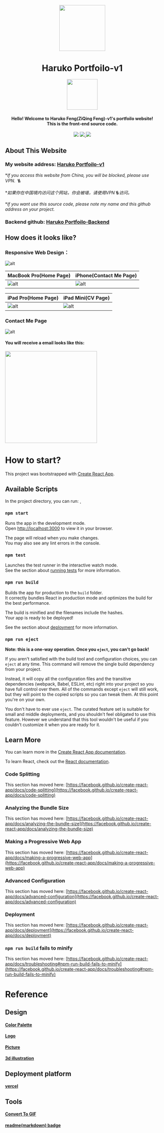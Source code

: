 <div align="center">
    <img src="./src/assets/biglogo.png" style="width:150px">
    <h1>Haruko Portfoilo-v1</h1>
</div>

<div align="center">
    <img src="./src/assets/avatar.png" style="width:100px">
    <h4 >Hello! Welcome to Haruko Feng(ZiQing Feng)-v1's portfoilo website!<br/> This is the front-end source code.</h4>
</div>

<p align="center">
    <a herf="https://github.com/Fengziqing" alt="ziqing-github">
        <img src="https://img.shields.io/badge/Github-ZiQing-yellow?style=for-the-badge&logo=Github" />
    </a>
    <a href="http://www.linkedin.com/in/ziqing-feng" alt="ziqing-linkedin">
        <img src="https://img.shields.io/badge/Linkedin-ZiQing-blue?style=for-the-badge&logo=Linkedin" />
    </a>
    <a href="https://ziqingfeng-v1.vercel.app/" alt="haruko portfoilo web address">
        <img src="https://img.shields.io/badge/Portfoilo-Haruko-purple?style=for-the-badge" />
    </a>
</p>


## About This Website
### My website address: [Haruko Portfoilo-v1](https://ziqingfeng-v1.vercel.app/ "haruko portfoilo")

**If you access this website from China, you will be blocked, please use VPN. 🪜*

**如果你在中国境内访问这个网站，你会被墙，请使用VPN🪜访问。*

**If you want use this source code, please note my name and this github address on your project.*
### Backend github: [Haruko Portfoilo-Backend](https://github.com/Fengziqing/vercel-express.git/ "haruko portfoilo-backend")

####

## How does it looks like?
### Responsive Web Design：

![alt](./readme-assets/response-haruko.gif)

MacBook Pro(Home Page)  | iPhone(Contact Me Page)
------------- | -------------
![alt](./readme-assets/macbookpro-harukoweb.png)  | ![alt](./readme-assets/iphone-harukoweb.png)

iPad Pro(Home Page)  | iPad Mini(CV Page)
------------- | -------------
![alt](./readme-assets/ipadpro-harukoweb.png)  | ![alt](./readme-assets/ipadmini-harukoweb.png)

### Contact Me Page
![alt](./readme-assets/backend.gif)

#### You will receive a email looks like this:
<img src="./readme-assets/confirmation-email.jpg" width="300px"/>

# How to start?

This project was bootstrapped with [Create React App](https://github.com/facebook/create-react-app).

## Available Scripts

In the project directory, you can run:
¸
### `npm start`

Runs the app in the development mode.\
Open [http://localhost:3000](http://localhost:3000) to view it in your browser.

The page will reload when you make changes.\
You may also see any lint errors in the console.

### `npm test`

Launches the test runner in the interactive watch mode.\
See the section about [running tests](https://facebook.github.io/create-react-app/docs/running-tests) for more information.

### `npm run build`

Builds the app for production to the `build` folder.\
It correctly bundles React in production mode and optimizes the build for the best performance.

The build is minified and the filenames include the hashes.\
Your app is ready to be deployed!

See the section about [deployment](https://facebook.github.io/create-react-app/docs/deployment) for more information.

### `npm run eject`

**Note: this is a one-way operation. Once you `eject`, you can't go back!**

If you aren't satisfied with the build tool and configuration choices, you can `eject` at any time. This command will remove the single build dependency from your project.

Instead, it will copy all the configuration files and the transitive dependencies (webpack, Babel, ESLint, etc) right into your project so you have full control over them. All of the commands except `eject` will still work, but they will point to the copied scripts so you can tweak them. At this point you're on your own.

You don't have to ever use `eject`. The curated feature set is suitable for small and middle deployments, and you shouldn't feel obligated to use this feature. However we understand that this tool wouldn't be useful if you couldn't customize it when you are ready for it.

## Learn More

You can learn more in the [Create React App documentation](https://facebook.github.io/create-react-app/docs/getting-started).

To learn React, check out the [React documentation](https://reactjs.org/).

### Code Splitting

This section has moved here: [https://facebook.github.io/create-react-app/docs/code-splitting](https://facebook.github.io/create-react-app/docs/code-splitting)

### Analyzing the Bundle Size

This section has moved here: [https://facebook.github.io/create-react-app/docs/analyzing-the-bundle-size](https://facebook.github.io/create-react-app/docs/analyzing-the-bundle-size)

### Making a Progressive Web App

This section has moved here: [https://facebook.github.io/create-react-app/docs/making-a-progressive-web-app](https://facebook.github.io/create-react-app/docs/making-a-progressive-web-app)

### Advanced Configuration

This section has moved here: [https://facebook.github.io/create-react-app/docs/advanced-configuration](https://facebook.github.io/create-react-app/docs/advanced-configuration)

### Deployment

This section has moved here: [https://facebook.github.io/create-react-app/docs/deployment](https://facebook.github.io/create-react-app/docs/deployment)

### `npm run build` fails to minify

This section has moved here: [https://facebook.github.io/create-react-app/docs/troubleshooting#npm-run-build-fails-to-minify](https://facebook.github.io/create-react-app/docs/troubleshooting#npm-run-build-fails-to-minify)

# Reference
## Design
#### [Color Palette](https://palettemaker.com/app)
#### [Logo](https://iconscout.com)
#### [Picture](https://www.manypixels.co/gallery)
#### [3d illustration](https://icons8.com/illustrations)
## Deployment platform
#### [vercel](https://vercel.com)
## Tools
#### [Convert To GIF](https://cloudconvert.com/)
#### [readme(markdown) badge](https://shields.io/badges)
